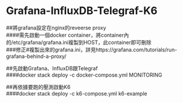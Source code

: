 # Grafana-InfluxDB-Telegraf-K6

##將grafana設定在nginx的reveerse proxy  
####需先啟動一個docker container，將container內的/etc/grafana/grafana.ini複製到HOST，此container即可刪除  
###修正#複製出來的grafana.ini，詳見https://grafana.com/tutorials/run-grafana-behind-a-proxy/  

##先啟動Grafana、InfluxDB跟Telegraf  
####docker stack deploy -c docker-compose.yml MONITORING  

##再依據要跑的壓測啟動K6  
####docker stack deploy -c k6-compose.yml k6-example  
